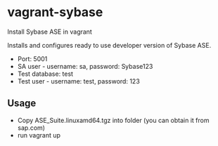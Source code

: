 # vagrant-sybase

Install Sybase ASE in vagrant

Installs and configures ready to use developer version of Sybase ASE.

  * Port: 5001
  * SA user - username: sa, password: Sybase123
  * Test database: test
  * Test user - username: test, password: 123

## Usage

  * Copy ASE_Suite.linuxamd64.tgz into folder (you can obtain it from sap.com)
  * run vagrant up

